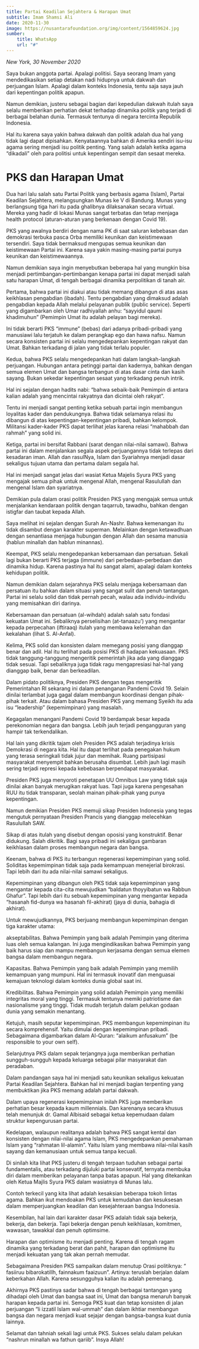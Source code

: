 ```yaml
---
title: Partai Keadilan Sejahtera & Harapan Umat
subtitle: Imam Shamsi Ali
date: 2020-11-30
image: https://nusantarafoundation.org/img/content/1564859624.jpg
sumber: 
    title: WhatsApp
    url: "#"
---
```


*New York, 30 November 2020*

Saya bukan anggota partai. Apalagi politisi. Saya seorang Imam yang mendedikasikan setiap detakan nadi hidupnya untuk dakwah dan perjuangan Islam. Apalagi dalam konteks Indonesia, tentu saja saya jauh dari kepentingan politik apapun. 

Namun demikian, justeru sebagai bagian dari kepedulian dakwah itulah saya selalu memberikan perhatian dekat terhadap dinamika politik yang terjadi di berbagai belahan dunia. Termasuk tentunya di negara tercinta Republik Indonesia. 

Hal itu karena saya yakin bahwa dakwah dan politik adalah dua hal yang tidak lagi dapat dipisahkan. Kenyataannya bahkan di Amerika sendiri isu-isu agama sering menjadi isu politik penting. Yang salah adalah ketika agama “dikadali” oleh para politisi untuk kepentingan sempit dan sesaat mereka. 

# PKS dan Harapan Umat 

Dua hari lalu salah satu Partai Politik yang berbasis agama (Islam), Partai Keadilan Sejahtera, melangsungkan Munas ke V di Bandung. Munas yang berlangsung tiga hari itu pada ghalibnya dilaksanakan secara virtual. Mereka yang hadir di lokasi Munas sangat terbatas dan tetap menjaga health protocol (aturan-aturan yang berkenaan dengan Covid 19). 

PKS yang awalnya berdiri dengan nama PK di saat saluran kebebasan dan demokrasi terbuka pasca Orba memiliki keunikan dan keistimewaan tersendiri. Saya tidak bermaksud mengupas semua keunikan dan keistimewaan Partai ini. Karena saya yakin masing-masing partai punya keunikan dan keistimewaannya. 

Namun demikian saya ingin menyebutkan beberapa hal yang mungkin bisa menjadi pertimbangan-pertimbangan kenapa partai ini dapat menjadi salah satu harapan Umat, di tengah berbagai dinamika perpolitikan di tanah air.

Pertama, bahwa partai ini diakui atau tidak memang dibangun di atas asas keikhlasan pengabdian (ibadah). Tentu pengabdian yang dimaksud adalah pengabdian kepada Allah melalui pelayanan publik (public service). Seperti yang digambarkan oleh Umar radhiyallah anhu: “sayyidul qaumi khadimuhun” (Pemimpin Umat itu adalah pelayan bagi mereka). 

Ini tidak berarti PKS “immune” (bebas) dari adanya pribadi-pribadi yang manusiawi lalu terjatuh ke dalam perangkap ego dan hawa nafsu. Namun secara konsisten partai ini selalu mengedepankan kepentingan rakyat dan Umat. Bahkan terkadang di jalan yang tidak terlalu populer.

Kedua, bahwa PKS selalu mengedepankan hati dalam langkah-langkah perjuangan. Hubungan antara petinggi partai dan kadernya, bahkan dengan semua elemen Umat dan bangsa terbangun di atas dasar cinta dan kasih sayang. Bukan sekedar kepentingan sesaat yang terkadang penuh intrik.

Hal ini sejalan dengan hadits nabi: “bahwa sebaik-baik Pemimpin di antara kalian adalah yang mencintai rakyatnya dan dicintai oleh rakyat”.

Tentu ini menjadi sangat penting ketika sebuah partai ingin membangun loyalitas kader dan pendukungnya. Bahwa tidak selamanya relasi itu dibangun di atas kepentingan-kepentingan pribadi, bahkan kelompok. Militansi kader-kader PKS dapat terlihat jelas karena relasi “mahabbah dan rahmah” yang solid ini. 

Ketiga, partai ini bersifat Rabbani (sarat dengan nilai-nilai samawi). Bahwa partai ini dalam menjalankan segala aspek perjuangannya tidak terlepas dari kesadaran iman. Allah dan rasulNya, Islam dan Syariahnya menjadi dasar sekaligus tujuan utama dan pertama dalam segala hal. 

Hal ini menjadi sangat jelas dari wasiat Ketua Majelis Syura PKS yang mengajak semua pihak untuk mengenal Allah, mengenal Rasulullah dan mengenal Islam dan syariatnya.

Demikian pula dalam orasi politik Presiden PKS yang mengajak semua untuk menjalankan kendaraan politik dengan taqarrub, tawadhu, bahkan dengan istigfar dan taubat kepada Allah. 

Saya melihat ini sejalan dengan Surah An-Nashr. Bahwa kemenangan itu tidak disambut dengan karakter superman. Melainkan dengan ketawadhuan dengan senantiasa menjaga hubungan dengan Allah dan sesama manusia (hablun minallah dan hablun minannas).

Keempat, PKS selalu mengedepankan kebersamaan dan persatuan. Sekali lagi bukan berarti PKS terjaga (immune) dari perbedaan-perbedaan dan dinamika hidup. Karena pastinya hal itu sangat alami, apalagi dalam konteks kehidupan politik. 

Namun demikian dalam sejarahnya PKS selalu menjaga kebersamaan dan persatuan itu bahkan dalam situasi yang sangat sulit dan penuh tantangan. Partai ini selalu solid dan tidak pernah pecah, walau ada individu-individu yang memisahkan diri darinya.

Kebersamaan dan persatuan (al-wihdah) adalah salah satu fondasi kekuatan Umat ini. Sebaliknya perselisihan (at-tanaazu’) yang mengantar kepada perpecahan (iftiraaq) itulah yang membawa kelemahan dan kekalahan (lihat S. Al-Anfal). 

Kelima, PKS solid dan konsisten dalam memegang posisi yang dianggap benar dan adil. Hal itu terlihat pada posisi PKS di hadapan kekuasaan. PKS tidak tanggung-tanggung mengeritik pemerintah jika ada yang dianggap tidak sesuai. Tapi sebaliknya juga tidak ragu mengapresiasi hal-hal yang dianggap baik, benar dan berkeadilan.

Dalam pidato politiknya, Presiden PKS dengan tegas mengeritik Pemerintahan RI sekarang ini dalam penanganan Pandemi Covid 19. Selain dinilai terlambat juga gagal dalam membangun koordinasi dengan pihak-pihak terkait. Atau dalam bahasa Presiden PKS yang memang Syeikh itu ada isu “leadership” (kepemimpinan) yang masalah.

Kegagalan menangani Pandemi Covid 19 berdampak besar kepada perekonomian negara dan bangsa. Lebih jauh terjadi pengangguran yang hampir tak terkendalikan.

Hal lain yang dikritik tajam oleh Presiden PKS adalah terjadinya krisis Demokrasi di negara kita. Hal itu dapat terlihat pada penegakan hukum yang terasa seringkali tidak jujur dan memihak. Ruang partisipasi masyarakat menyempit bahkan berusaha disumbat. Lebih jauh lagi masih sering terjadi represi kepada kebebasan berpendapat masyarakat. 

Presiden PKS juga menyoroti penetapan UU Omnibus Law yang tidak saja dinilai akan banyak merugikan rakyat luas. Tapi juga karena pengesahan RUU itu tidak transparan, seolah mainan pihak-pihak yang punya kepentingan.

Namun demikian Presiden PKS memuji sikap Presiden Indonesia yang tegas mengutuk pernyataan Presiden Prancis yang dianggap melecehkan Rasulullah SAW. 

Sikap di atas itulah yang disebut dengan oposisi yang konstruktif. Benar didukung. Salah dikritik. Bagi saya pribadi ini sekaligus gambaran keikhlasan dalam proses membangun negara dan bangsa. 

Keenam, bahwa di PKS itu terbangun regenerasi kepemimpinan yang solid. Soliditas kepemimpinan tidak saja pada kemampuan menejerial birokrasi. Tapi lebih dari itu ada nilai-nilai samawi sekaligus. 

Kepemimpinan yang dibangun oleh PKS tidak saja kepemimpinan yang mengantar kepada cita-cita mewujudkan “baldatun thoyyibatun wa Rabbun Ghafur”. Tapi lebih dari itu sebuah kepemimpinan yang mengantar kepada “hasanah fid-dunya wa hasanah fil-akhirat) (jaya di dunia, bahagia di akhirat). 

Untuk mewujudkannya, PKS berjuang membangun kepemimpinan dengan tiga karakter utama: 

akseptabilitas. Bahwa Pemimpin yang baik adalah Pemimpin yang diterima luas oleh semua kalangan. Ini juga mengindikasikan bahwa Pemimpin yang baik harus siap dan mampu membangun kerjasama dengan semua elemen bangsa dalam membangun negara. 

Kapasitas. Bahwa Pemimpin yang baik adalah Pemimpin yang memilih kemampuan yang mumpuni. Hal ini termasuk inovatif dan menguasai kemajuan teknologi dalam konteks dunia global saat ini. 

Kredibilitas. Bahwa Pemimpin yang solid adalah Pemimpin yang memiliki integritas moral yang tinggi. Termasuk tentunya memiki patriotisme dan nasionalisme yang tinggi. Tidak mudah terjatuh dalam pelukan godaan dunia yang semakin menantang.

Ketujuh, masih seputar kepemimpinan. PKS membangun kepemimpinan itu secara komprehensif. Yaitu dimulai dengan kepemimpinan pribadi. Sebagaimana digambarkan dalam Al-Quran: “alaikum anfusakum” (be responsible to your own self). 

Selanjutnya PKS dalam sepak terjangnya juga memberikan perhatian sungguh-sungguh kepada keluarga sebagai pilar masyarakat dan peradaban. 

Dalam pandangan saya hal ini menjadi satu keunikan sekaligus kekuatan Partai Keadilan Sejahtera. Bahkan hal ini menjadi bagian terpenting yang membuktikan jika PKS memang adalah partai dakwah.

Dalam upaya regenerasi kepemimpinan inilah PKS juga memberikan perhatian besar kepada kaum millennials. Dan karenanya secara khusus telah menunjuk dr. Gamal Albisaid sebagai ketua kepemudaan dalam struktur kepengurusan partai.

Kedelapan, walaupun realitanya adalah bahwa PKS sangat kental dan konsisten dengan nilai-nilai agama Islam, PKS mengedepankan pemahaman Islam yang “rahmatan lil-alamin”. Yaitu Islam yang membawa nilai-nilai kasih sayang dan kemanusiaan untuk semua tanpa kecuali. 

Di sinilah kita lihat PKS justeru di tengah terpaan tuduhan sebagai partai fundamentalis, atau terkadang dijuluki partai konsevatif, ternyata membuka diri dalam memberikan pelayanan tanpa batas apapun. Hal yang ditekankan oleh Ketua Majlis Syura PKS dalam wasiatnya di Munas lalu. 

Contoh terkecil yang kita lihat adalah kesaksian beberapa tokoh lintas agama. Bahkan ikut mendoakan PKS untuk kemudahan dan kesuksesan dalam memperjuangkan keadilan dan kesejahteraan bangsa Indonesia.

Kesembilan, hal lain dari karakter dasar PKS adalah tidak saja bekerja, bekerja, dan bekerja. Tapi bekerja dengan penuh keikhlasan, komitmen, wawasan, tawakkal dan penuh optimsime.

Harapan dan optimisme itu menjadi penting. Karena di tengah ragam dinamika yang terkadang berat dan pahit, harapan dan optimisme itu menjadi kekuatan yang tak akan pernah memudar.

Sebagaimana Presiden PKS sampaikan dalam menutup Orasi politiknya: “ fasiiruu bibarokatillh, fainnakum faaizuun”. Artinya: teruslah berjalan dalam keberkahan Allah. Karena sesungguhya kalian itu adalah pemenang. 

Akhirnya PKS pastinya sadar bahwa di tengah berbagai tantangan yang dihadapi oleh Umat dan bangsa saat ini,  Umat dan bangsa menaruh banyak harapan kepada partai ini. Semoga PKS kuat dan tetap konsisten di jalan perjuangan “li izzatil Islam wal-ummah” dan dalam ikhtiar membangun bangsa dan negara menjadi kuat sejajar dengan bangsa-bangsa kuat dunia lainnya.

Selamat dan tahniah sekali lagi untuk PKS. Sukses selalu dalam pelukan “nashrun minallah wa fathun qariib”. Insya Allah!